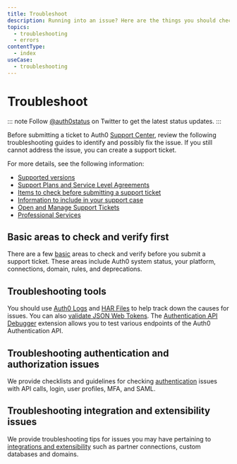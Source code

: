 ```yaml
---
title: Troubleshoot
description: Running into an issue? Here are the things you should check to troubleshoot and solve common issues in Auth0.
topics:
  - troubleshooting
  - errors
contentType:
  - index
useCase:
  - troubleshooting
---
```


# Troubleshoot

::: note
Follow [@auth0status](https://twitter.com/auth0status) on Twitter to get the latest status updates. 
:::

Before submitting a ticket to Auth0 [Support Center](https://support.auth0.com/), review the following troubleshooting guides to identify and possibly fix the issue. If you still cannot address the issue, you can create a support ticket. 

For more details, see the following information: 

* [Supported versions](/support/matrix)
* [Support Plans and Service Level Agreements](/support#defect-responses)
* [Items to check before submitting a support ticket](/onboarding/enterprise-support#what-to-check-before-logging-an-issue)
* [Information to include in your support case](/onboarding/enterprise-support#information-to-provide-when-logging-an-issue)
* [Open and Manage Support Tickets](/support/tickets)  
* [Professional Services](/services)

## Basic areas to check and verify first

There are a few [basic](/troubleshoot/concepts/basics) areas to check and verify before you submit a support ticket. These areas include Auth0 system status, your platform, connections, domain, rules, and deprecations.  

## Troubleshooting tools

You should use [Auth0 Logs](/logs) and [HAR Files](/troubleshoot/guides/generate-har-files) to help track down the causes for issues. You can also [validate JSON Web Tokens](/tokens/guides/jwt/validate-jwt). The [Authentication API Debugger](/extensions/authorization-extension/v2/troubleshooting) extension allows you to test various endpoints of the Auth0 Authentication API.

## Troubleshooting authentication and authorization issues

We provide checklists and guidelines for checking [authentication](/troubleshoot/concepts/auth-issues) issues with API calls, login, user profiles, MFA, and SAML. 

## Troubleshooting integration and extensibility issues

We provide troubleshooting tips for issues you may have pertaining to [integrations and extensibility](/troubleshoot/concepts/integration-extensibility-issues) such as partner connections, custom databases and domains. 
